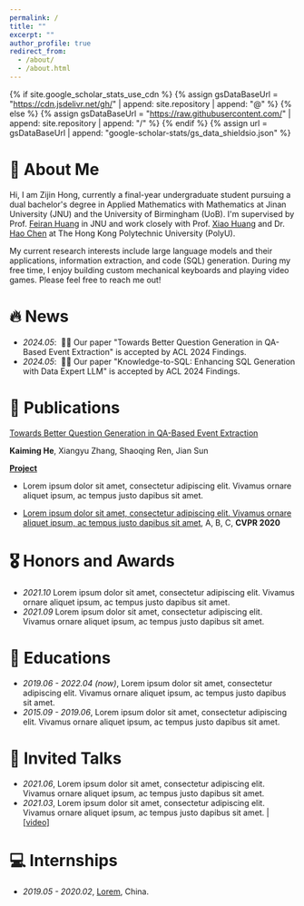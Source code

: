 ```yaml
---
permalink: /
title: ""
excerpt: ""
author_profile: true
redirect_from: 
  - /about/
  - /about.html
---
```


{% if site.google_scholar_stats_use_cdn %}
{% assign gsDataBaseUrl = "https://cdn.jsdelivr.net/gh/" | append: site.repository | append: "@" %}
{% else %}
{% assign gsDataBaseUrl = "https://raw.githubusercontent.com/" | append: site.repository | append: "/" %}
{% endif %}
{% assign url = gsDataBaseUrl | append: "google-scholar-stats/gs_data_shieldsio.json" %}

<span class='anchor' id='about-me'></span>

# 👋 About Me
Hi, I am Zijin Hong, currently a final-year undergraduate student pursuing a dual bachelor's degree in Applied Mathematics with Mathematics at Jinan University (JNU) and the University of Birmingham (UoB). I'm supervised by Prof. [Feiran Huang](https://scholar.google.com/citations?user=of1vcxsAAAAJ&hl) in JNU and work closely with Prof. [Xiao Huang](https://www4.comp.polyu.edu.hk/~xiaohuang/) and Dr. [Hao Chen](https://scholar.google.com/citations?user=7oeLWT0AAAAJ&hl) at The Hong Kong Polytechnic University (PolyU).

My current research interests include large language models and their applications, information extraction, and code (SQL) generation. During my free time, I enjoy building custom mechanical keyboards and playing video games. Please feel free to reach me out!

# 🔥 News
- *2024.05*: &nbsp;🎉🎉 Our paper "Towards Better Question Generation in QA-Based Event Extraction" is accepted by ACL 2024 Findings.
- *2024.05*: &nbsp;🎉🎉 Our paper "Knowledge-to-SQL: Enhancing SQL Generation with Data Expert LLM" is accepted by ACL 2024 Findings.

# 📝 Publications 

[Towards Better Question Generation in QA-Based Event Extraction]()

**Kaiming He**, Xiangyu Zhang, Shaoqing Ren, Jian Sun

[**Project**](https://scholar.google.com/citations?view_op=view_citation&hl=zh-CN&user=DhtAFkwAAAAJ&citation_for_view=DhtAFkwAAAAJ:ALROH1vI_8AC) <strong><span class='show_paper_citations' data='DhtAFkwAAAAJ:ALROH1vI_8AC'></span></strong>
- Lorem ipsum dolor sit amet, consectetur adipiscing elit. Vivamus ornare aliquet ipsum, ac tempus justo dapibus sit amet. 
</div>
</div>

- [Lorem ipsum dolor sit amet, consectetur adipiscing elit. Vivamus ornare aliquet ipsum, ac tempus justo dapibus sit amet](https://github.com), A, B, C, **CVPR 2020**

# 🎖 Honors and Awards
- *2021.10* Lorem ipsum dolor sit amet, consectetur adipiscing elit. Vivamus ornare aliquet ipsum, ac tempus justo dapibus sit amet. 
- *2021.09* Lorem ipsum dolor sit amet, consectetur adipiscing elit. Vivamus ornare aliquet ipsum, ac tempus justo dapibus sit amet. 

# 📖 Educations
- *2019.06 - 2022.04 (now)*, Lorem ipsum dolor sit amet, consectetur adipiscing elit. Vivamus ornare aliquet ipsum, ac tempus justo dapibus sit amet. 
- *2015.09 - 2019.06*, Lorem ipsum dolor sit amet, consectetur adipiscing elit. Vivamus ornare aliquet ipsum, ac tempus justo dapibus sit amet. 

# 💬 Invited Talks
- *2021.06*, Lorem ipsum dolor sit amet, consectetur adipiscing elit. Vivamus ornare aliquet ipsum, ac tempus justo dapibus sit amet. 
- *2021.03*, Lorem ipsum dolor sit amet, consectetur adipiscing elit. Vivamus ornare aliquet ipsum, ac tempus justo dapibus sit amet.  \| [\[video\]](https://github.com/)

# 💻 Internships
- *2019.05 - 2020.02*, [Lorem](https://github.com/), China.